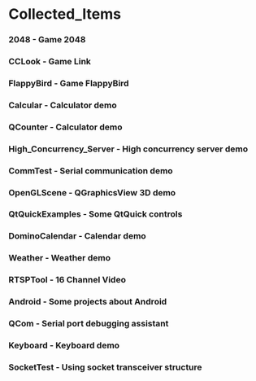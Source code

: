 # Collected_Items

### 2048 - Game 2048

### CCLook - Game Link

### FlappyBird - Game FlappyBird

### Calcular - Calculator demo

### QCounter - Calculator demo

### High_Concurrency_Server - High concurrency server demo

### CommTest - Serial communication demo

### OpenGLScene - QGraphicsView 3D demo

### QtQuickExamples - Some QtQuick controls

### DominoCalendar - Calendar demo

### Weather - Weather demo

### RTSPTool - 16 Channel Video

### Android - Some projects about Android

### QCom - Serial port debugging assistant

### Keyboard - Keyboard demo

### SocketTest - Using socket transceiver structure